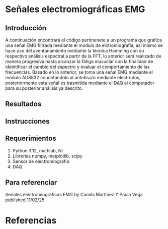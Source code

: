 # Señales electromiográficas EMG
## Introducción
A continuación encontrará el código pertinenete a un programa que gráfica una señal EMG filtrada mediante el módulo de elctromiografía, así mismo se hace uso del aventanamiento mediante la técnica Hamming con su respectivo análisis espectral a partir de la FFT, lo anterior será realizado de manera progresiva hasta alcanzar la fátiga musuclar con la finalidad de ideintificar el cambio del espectro y evaluar el comportamiento de las frecuencias. Basado en lo anterior, se toma una señal EMG mediante el módulo AD8832 concetandolo al antebrazo mediante electrodos, posteriormente esta señal es trasmitida mediante el DAQ al computador para su posterior análisis ya descrito.

## Resultados 

## Instrucciones

## Requerimientos
1. Python 3.12, mathlab, NI
2. Librerias numpy, matplotlib, scipy
3. Sensor de electromiografía
4. DAQ

## Para referenciar
Señales electromiográficas EMG by Camila Martínez Y Paula Vega published 11/02/25

# Referencias
